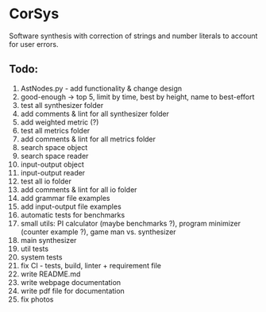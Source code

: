 # CorSys
Software synthesis with correction of strings and number literals to account for user errors.

## Todo:
1) AstNodes.py - add functionality & change design
2) good-enough -> top 5, limit by time, best by height, name to best-effort
3) test all synthesizer folder
4) add comments & lint for all synthesizer folder
5) add weighted metric (?)
6) test all metrics folder
7) add comments & lint for all metrics folder
8) search space object
9) search space reader
10) input-output object
11) input-output reader
12) test all io folder
13) add comments & lint for all io folder
14) add grammar file examples
15) add input-output file examples
16) automatic tests for benchmarks
17) small utils: PI calculator (maybe benchmarks ?), program minimizer (counter example ?), game man vs. synthesizer
18) main synthesizer
19) util tests
20) system tests
21) fix CI - tests, build, linter + requirement file
22) write README.md
23) write webpage documentation
24) write pdf file for documentation
25) fix photos
